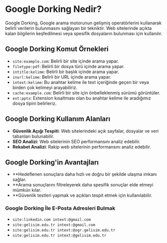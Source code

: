 # Google Dorking Nedir?

Google Dorking, Google arama motorunun gelişmiş operatörlerini kullanarak belirli verilerin bulunmasını sağlayan bir tekniktir. Web sitelerinde açıkta kalan bilgilerin keşfedilmesi veya spesifik dosyaların bulunması için kullanılır.

## Google Dorking Komut Örnekleri

- `site:example.com`: Belirli bir site içinde arama yapar.
- `filetype:pdf`: Belirli bir dosya türü içinde arama yapar.
- `intitle:kelime`: Belirli bir başlık içinde arama yapar.
- `inurl:kelime`: Belirli bir URL içinde arama yapar.
- `intext:kelime`: Bu anahtar kelime ile text içeriğinde geçen bir veya birden çok kelimeyi arayabiliriz.
- `cache:example.com`: Belirli bir site için önbelleklenmiş sürümü görüntüler.
- `ext:pptx`: Extension kısaltması olan bu anahtar kelime ile aradığımız dosya tipini belirleriz.

## Google Dorking Kullanım Alanları
  - **Güvenlik Açığı Tespiti**: Web sitelerindeki açık sayfalar, dosyalar ve veri tabanları bulunabilir.
  - **SEO Analizi**: Web sitelerinin SEO performansını analiz edebilir.
  - **Rekabet Analizi**: Rakip web sitelerinin performansını analiz edebilir.

## Google Dorking'in Avantajları
- **Hedeflenen sonuçlara daha hızlı ve doğru bir şekilde ulaşma imkanı sağlar.
- **Arama sonuçlarını filtreleyerek daha spesifik sonuçlar elde etmeyi mümkün kılar.
- **Güvenlik testleri yapmak ve açıkları tespit etmek için kullanılabilir.
### Google Dorking İle E-Posta Adresleri Bulmak
- `site:linkedin.com intext:@gmail.com`
- `site:gelisim.edu.tr intext:@gmail.com`
- `site:gelisim.edu.tr intext:@ogr.gelisim.edu.tr`
- `site:gelisim.edu.tr intext:@gelisim.edu.tr`
